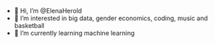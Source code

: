 - 👋 Hi, I’m @ElenaHerold
- 👀 I’m interested in big data, gender economics, coding, music and basketball
- 🌱 I’m currently learning machine learning
